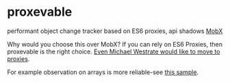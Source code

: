 # proxevable

performant object change tracker based on ES6 proxies, api shadows [MobX](https://github.com/mobxjs/mobx)

Why would you choose this over MobX? If you can rely on ES6 Proxies, then proxevable is the right choice. [Even Michael Westrate would like to move to proxies](https://hashnode.com/ama/with-mobx-cinspo7i500vyxs53buh8ebls#cio1rbi0y02rnni53a0vfduu9).

For example observation on arrays is more reliable-see [this sample](https://github.com/capaj/proxevable/blob/master/sample/array-observing.js).
